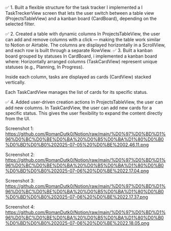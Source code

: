 ✅ 1. Built a flexible structure for the task tracker
I implemented a l TaskTreckerView screen that lets the user switch between a table view (ProjectsTableView) and a kanban board (CardBoard), depending on the selected filter.


✅ 2. Created a table with dynamic columns
In ProjectsTableView, the user can add and remove columns with a click — making the table work similar to Notion or Airtable.
The columns are displayed horizontally in a ScrollView, and each row is built through a separate RowView.
✅ 3. Built a kanban board grouped by statuses
In CardBoard, i  implemented a kanban board where:
Horizontally arranged columns (TaskCardView) represent unique statuses (e.g., Planning, In Progress).


Inside each column, tasks are displayed as cards (CardView) stacked vertically.


Each TaskCardView manages the list of cards for its specific status.


✅ 4. Added user-driven creation actions
In ProjectsTableView, the user can add new columns.
In TaskCardView, the user can add new cards for a specific status.
This gives the user flexibility to expand the content directly from the UI.

Screenshot 1: https://github.com/RomanDutk0/Notion/raw/main/%D0%97%D0%BD%D1%96%D0%BC%D0%BE%D0%BA%20%D0%B5%D0%BA%D1%80%D0%B0%D0%BD%D0%B0%202025-07-05%20%D0%BE%2002.46.11.png

Screenshot 2: https://github.com/RomanDutk0/Notion/raw/main/%D0%97%D0%BD%D1%96%D0%BC%D0%BE%D0%BA%20%D0%B5%D0%BA%D1%80%D0%B0%D0%BD%D0%B0%202025-07-06%20%D0%BE%2022.17.04.png

Screenshot 3: https://github.com/RomanDutk0/Notion/raw/main/%D0%97%D0%BD%D1%96%D0%BC%D0%BE%D0%BA%20%D0%B5%D0%BA%D1%80%D0%B0%D0%BD%D0%B0%202025-07-06%20%D0%BE%2022.17.37.png

Screenshot 4: https://github.com/RomanDutk0/Notion/raw/main/%D0%97%D0%BD%D1%96%D0%BC%D0%BE%D0%BA%20%D0%B5%D0%BA%D1%80%D0%B0%D0%BD%D0%B0%202025-07-06%20%D0%BE%2022.18.05.png




